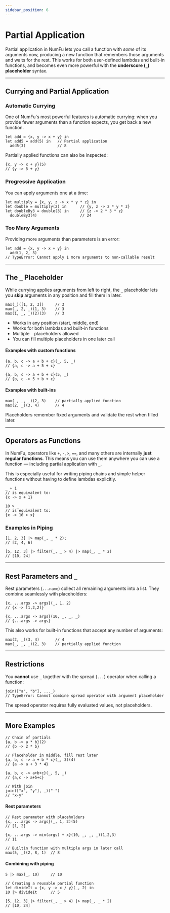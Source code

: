 ```yaml
---
sidebar_position: 6
---
```


# Partial Application

Partial application in NumFu lets you call a function with *some* of its arguments now, producing a new function that remembers those arguments and waits for the rest.
This works for both user-defined lambdas and built-in functions, and becomes even more powerful with the **underscore (`_`) placeholder** syntax.

-----

## Currying and Partial Application

### Automatic Currying

One of NumFu's most powerful features is automatic currying:
when you provide fewer arguments than a function expects, you get back a new function.

```numfu
let add = {x, y -> x + y} in
let add5 = add(5) in   // Partial application
  add5(3)              // 8
```

Partially applied functions can also be inspected:

```numfu
{x, y -> x + y}(5)
// {y -> 5 + y}
```

### Progressive Application

You can apply arguments one at a time:

```numfu
let multiply = {x, y, z -> x * y * z} in
let double = multiply(2) in      // {y, z -> 2 * y * z}
let doubleBy3 = double(3) in     // {z -> 2 * 3 * z}
  doubleBy3(4)                   // 24
```

### Too Many Arguments

Providing more arguments than parameters is an error:

```numfu
let add = {x, y -> x + y} in
  add(1, 2, 3)
// TypeError: Cannot apply 1 more arguments to non-callable result
```

-----

## The `_` Placeholder

While currying applies arguments from left to right, the `_` placeholder lets you **skip** arguments in any position and fill them in later.

```numfu
max(_)([1, 2, 3])     // 3
max(_, 2, _)(1, 3)    // 3
max(1, _, _)(2)(3)    // 3
```

- Works in any position (start, middle, end)
- Works for both lambdas and built-in functions
- Multiple `_` placeholders allowed
- You can fill multiple placeholders in one later call

#### Examples with custom functions
```numfu
{a, b, c -> a + b + c}(_, 5, _)
// {a, c -> a + 5 + c}

{a, b, c -> a + b + c}(5, _)
// {b, c -> 5 + b + c}
```

#### Examples with built-ins
```numfu
max(_, _, _)(2, 3)    // partially applied function
max(2, _)(3, 4)       // 4
```

Placeholders remember fixed arguments and validate the rest when filled later.

-----
## Operators as Functions

In NumFu, operators like `+`, `-`, `>`, `==`, and many others are internally **just regular functions**.
This means you can use them anywhere you can use a function — including partial application with `_`.

This is especially useful for writing piping chains and simple helper functions without having to define lambdas explicitly.

```numfu
_ + 1
// is equivalent to:
{x -> x + 1}

10 > _
// is equivalent to:
{x -> 10 > x}
```

### Examples in Piping

```numfu
[1, 2, 3] |> map(_, _ * 2);
// [2, 4, 6]

[5, 12, 3] |> filter(_, _ > 4) |> map(_, _ * 2)
// [10, 24]
```

______
## Rest Parameters and `_`

Rest parameters (`...name`) collect all remaining arguments into a list.
They combine seamlessly with placeholders:

```numfu
{x, ...args -> args}(_, 1, 2)
// {x -> [1,2,2]}

{x, ...args -> args}(10, _, _, _)
// {...args -> args}
```

This also works for built-in functions that accept any number of arguments:

```numfu
max(2, _)(3, 4)       // 4
max(_, _, _)(2, 3)    // partially applied function
```

-----

## Restrictions

You **cannot** use `_` together with the spread (`...`) operator when calling a function:

```numfu
join(["a", "b"], ..._)
// TypeError: Cannot combine spread operator with argument placeholder
```

The spread operator requires fully evaluated values, not placeholders.

-----

## More Examples

```numfu
// Chain of partials
{a, b -> a * b}(2)
// {b -> 2 * b}

// Placeholder in middle, fill rest later
{a, b, c -> a + b * c}(_, 3)(4)
// {a -> a + 3 * 4}

{a, b, c -> a+b+c}(_, 5, _)
// {a,c -> a+5+c}

// With join
join(["x", "y"], _)("-")
// "x-y"
```

#### Rest parameters

```numfu
// Rest parameter with placeholders
{x, ...args -> args}(_, 1, 2)(5)
// [1, 2]

{x, ...args -> min(args) + x}(10, _, _, _)(1,2,3)
// 11

// Builtin function with multiple args in later call
max(5, _)(2, 8, 1)  // 8
```

#### Combining with piping

```numfu
5 |> max(_, 10)     // 10

// Creating a reusable partial function
let divideIt = {x, y -> x / y}(_, 2) in
10 |> divideIt      // 5

[5, 12, 3] |> filter(_, _ > 4) |> map(_, _ * 2)
// [10, 24]
```
